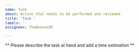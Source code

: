 ```yaml
---
name: Task
about: Action that needs to be performed and reviewed
title: 'Task '
labels: ''
assignees: TheBeacon95

---
```


** Please describe the task at hand and add a time estimation **
